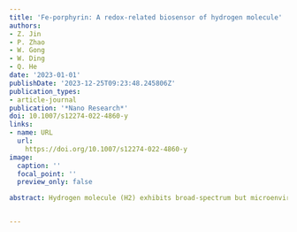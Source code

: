 ```yaml
---
title: 'Fe-porphyrin: A redox-related biosensor of hydrogen molecule'
authors:
- Z. Jin
- P. Zhao
- W. Gong
- W. Ding
- Q. He
date: '2023-01-01'
publishDate: '2023-12-25T09:23:48.245806Z'
publication_types:
- article-journal
publication: '*Nano Research*'
doi: 10.1007/s12274-022-4860-y
links:
- name: URL
  url: 
    https://doi.org/10.1007/s12274-022-4860-y
image:
  caption: ''
  focal_point: ''
  preview_only: false

abstract: Hydrogen molecule (H2) exhibits broad-spectrum but microenvironment-dependent biomedical effects in varied oxidation stress-related diseases, but its molecular mechanism is unclear and its targeting molecule is unknown so far. Herein, we originally reveal that Fe-porphyrin is a H2-targeted molecule. We have demonstrated that the oxidized Fe-porphyrin in both free and protein-confining states can self-catalyze the hydrogenation/reduction by reacting with H2 to catalytically scavenge ·OH, and can also catalytically hydrogenate to reduce CO2 into CO in the hypoxic microenvironment of in vitro simulation and in vivo tumor, confirming that Fe-porphyrin is a redox-related biosensor of H2 and H2 is an upstream signaling molecule of CO. These discoveries are favorable for deep understanding and exploration of profound biomedical effects of H2, and helpful for development of innovative drugs and hydrogen energy/agricultural materials.


---
```

